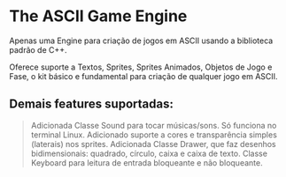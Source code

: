 # The ASCII Game Engine
Apenas uma Engine para criação de jogos em ASCII usando a biblioteca padrão de C++.

Oferece suporte a Textos, Sprites, Sprites Animados, Objetos de Jogo e Fase, o kit básico e fundamental para criação de qualquer jogo em ASCII. 

## Demais features suportadas: 
 > Adicionada Classe Sound para tocar músicas/sons. Só funciona no terminal Linux.
 > Adicionado suporte a cores e transparência simples (laterais) nos sprites.
 > Adicionada Classe Drawer, que faz desenhos bidimensionais: quadrado, círculo, caixa e caixa de texto.
 > Classe Keyboard para leitura de entrada bloqueante e não bloqueante.


